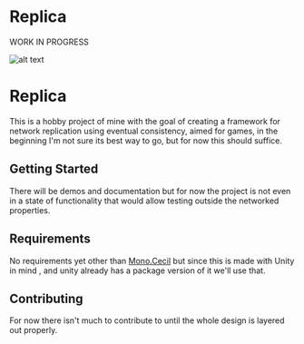 # Replica
WORK IN PROGRESS

![alt text](https://cdn.discordapp.com/emojis/775540886569353216.gif?v=1)

# Replica
This is a hobby project of mine with the goal of creating a framework for network replication using eventual consistency, aimed for games, in the beginning I'm not sure its best way to go, but for now this should suffice.

## Getting Started
There will be demos and documentation but for now the project is not even in a state of functionality that would allow testing outside the networked properties.

## Requirements
No requirements yet other than [Mono.Cecil](https://github.com/jbevain/cecil) but since this is made with Unity in mind , and unity already has a package version of it we'll use that.

## Contributing
For now there isn't much to contribute to until the whole design is layered out properly.
